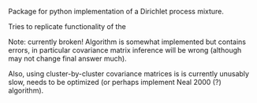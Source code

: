 Package for python implementation of a Dirichlet process mixture.

Tries to replicate functionality of the 

Note: currently broken! Algorithm is somewhat implemented but contains errors, in particular covariance matrix inference will be wrong (although may not change final answer much).

Also, using cluster-by-cluster covariance matrices is is currently unusably slow, needs to be optimized (or perhaps implement Neal 2000 (?) algorithm).